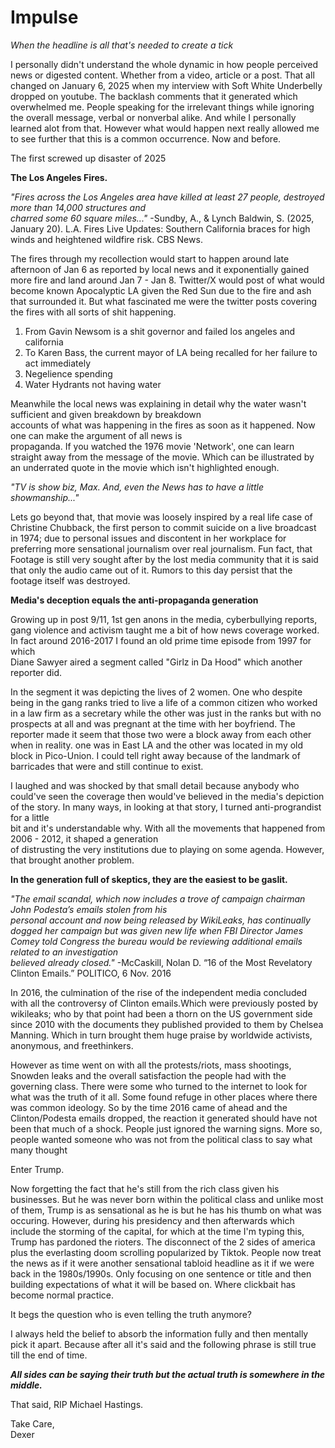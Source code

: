 # Impulse

_When the headline is all that's needed to create a tick_

I personally didn't understand the whole dynamic in how people perceived news or digested content. Whether from a video, article or a post. That all changed on January 6, 2025 when my interview with Soft White Underbelly dropped on youtube. The backlash comments that it generated which overwhelmed me. People speaking for the irrelevant things while ignoring the overall message, verbal or nonverbal alike. And while I personally learned alot from that. However what would happen next really allowed me to see further that this is a common occurrence. Now and before. 

The first screwed up disaster of 2025 

**The Los Angeles Fires.**

_"Fires across the Los Angeles area have killed at least 27 people, destroyed more than 14,000 structures and  
charred some 60 square miles..."_
-Sundby, A., & Lynch Baldwin, S. (2025, January 20). L.A. Fires Live Updates: Southern California braces for 
high winds and heightened wildfire risk. CBS News. 

The fires through my recollection would start to happen around late afternoon of Jan 6 as reported by local news and it exponentially gained more fire and land around Jan 7 - Jan 8. Twitter/X would post of what would become known Apocalyptic LA given the Red Sun due to the fire and ash that surrounded it. But what fascinated me were the twitter posts covering the fires with all sorts of shit happening. 

1. From Gavin Newsom is a shit governor and failed los angeles and california 
2. To Karen Bass, the current mayor of LA being recalled for her failure to act immediately  
3. Negelience spending 
4. Water Hydrants not having water 

Meanwhile the local news was explaining in detail why the water wasn't sufficient and given breakdown by breakdown  
accounts of what was happening in the fires as soon as it happened. Now one can make the argument of all news is  
propaganda. If you watched the 1976 movie 'Network', one can learn straight away from the message of the movie. 
Which can be illustrated by an underrated quote in the movie which isn't highlighted enough.  

_"TV is show biz, Max. And, even the News has to have a little showmanship..."_ 

Lets go beyond that, that movie was loosely inspired by a real life case of Christine Chubback, the first person to commit suicide on a live broadcast in 1974; due to personal issues and discontent in her workplace for preferring more  sensational journalism over real journalism. Fun fact, that Footage is still very sought after by the lost media community that it is said that only the audio came out of it. 
Rumors to this day persist that the footage itself was destroyed.  

**Media's deception equals the anti-propaganda generation**

Growing up in post 9/11, 1st gen anons in the media, cyberbullying reports, gang violence and activism taught 
me a bit of how news coverage worked. In fact around 2016-2017 I found an old prime time episode from 1997 for which  
Diane Sawyer aired a segment called "Girlz in Da Hood" which another reporter did. 

In the segment it was depicting the lives of 2 women. One who despite being in the gang ranks tried to live 
a life of a common citizen who worked in a law firm as a secretary while the other was just in the ranks but with no 
prospects at all and was pregnant at the time with her boyfriend. The reporter made it seem that those two were a 
block away from each other when in reality. one was in East LA and the other was located in my old block in Pico-Union.
I could tell right away because of the landmark of barricades that were and still continue to exist.  

I laughed and was shocked by that small detail because anybody who could've seen the coverage then would've believed 
in the media's depiction of the story. In many ways, in looking at that story, I turned anti-prograndist for a little  
bit and it's understandable why. With all the movements that happened from 2006 - 2012, it shaped a generation  
of distrusting the very institutions due to playing on some agenda. However, that brought another problem. 

**In the generation full of skeptics, they are the easiest to be gaslit.**

_"The email scandal, which now includes a trove of campaign chairman John Podesta’s emails stolen from his  
personal account and now being released by WikiLeaks, has continually dogged her campaign but was given new life when 
FBI Director James Comey told Congress the bureau would be reviewing additional emails related to an investigation  
believed already closed."_ 
-McCaskill, Nolan D. “16 of the Most Revelatory Clinton Emails.” POLITICO, 6 Nov. 2016

In 2016, the culmination of the rise of the independent media concluded with all the controversy of Clinton emails.Which were previously posted by wikileaks; who by that point had been a thorn on the US 
government side since 2010 with the documents they published provided to them by Chelsea Manning. Which in turn brought them huge praise by worldwide activists, anonymous, and freethinkers.  

However as time went on with all the protests/riots, mass shootings, Snowden leaks and the overall satisfaction the people had with the governing class. There were some who turned to the internet to look for 
what was the truth of it all. Some found refuge in other places where there was common ideology. So by the time 2016 came of ahead and the Clinton/Podesta emails dropped, the reaction it generated should have not been that much of a shock. People just ignored the warning signs. More so, people wanted someone who was not from the political class to say what many thought 

Enter Trump.  

Now forgetting the fact that he's still from the rich class given his businesses. But he was never born within the political class and unlike most of them, Trump is as sensational as he is but he has his thumb on what was occuring.  However, during his presidency and then afterwards which include the storming of the capital, for which at the time I'm typing this, Trump has pardoned the rioters. The disconnect of the 2 sides of america plus the everlasting doom scrolling popularized by Tiktok. People now treat the news as if it were another sensational tabloid headline as it if we were back in the 1980s/1990s. Only focusing on one sentence or title and then building expectations of what it will be based on. Where clickbait has become normal practice. 

It begs the question who is even telling the truth anymore? 

I always held the belief to absorb the information fully and then mentally pick it apart. Because after all it's said and the following phrase is still true till the end of time. 

_**All sides can be saying their truth but the actual truth is somewhere in the middle.**_

That said, RIP Michael Hastings.

Take Care,<br>
Dexer

